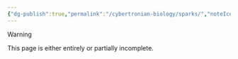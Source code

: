 ```yaml
---
{"dg-publish":true,"permalink":"/cybertronian-biology/sparks/","noteIcon":"default"}
---
```

  
>[!warning] 
>This page is either entirely or partially incomplete. 

